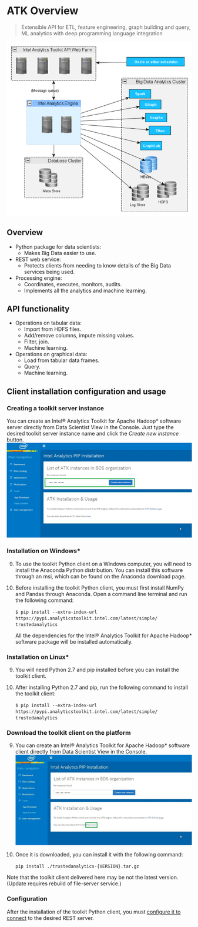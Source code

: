 # ATK Overview

> Extensible API for ETL, feature engineering, graph building and query, ML analytics with deep programming language integration

![ATK Components](ATK/atk-components.png)

## Overview 

* Python package for data scientists:
    - Makes Big Data easier to use.
* REST web service:
    - Protects clients from needing to know details of the Big Data services being used.
* Processing engine:
    - Coordinates, executes, monitors, audits.
    - Implements all the analytics and machine learning.

## API functionality 

* Operations on tabular data:
    - Import from HDFS files.
    - Add/remove columns, impute missing values.
    - Filter, join.
    - Machine learning. 
* Operations on graphical data:
    - Load from tabular data frames.
    - Query. 
    - Machine learning.

## Client installation configuration and usage

### Creating a toolkit server instance

You can create an Intel® Analytics Toolkit for Apache Hadoop* software server directly from Data Scientist View in the Console. Just type the desired toolkit server instance name and click the _Create new instance_ button. 
![Create ATK Server](ATK/atk_create_server.png)

### Installation on Windows*

9. To use the toolkit Python client on a Windows computer, you will need to install the Anaconda Python distribution. You can install this software through an msi, which can be found on the Anaconda download page.

9. Before installing the toolkit Python client, you must first install NumPy and Pandas through Anaconda. Open a command line terminal and run the following command:

    `$ pip install --extra-index-url https://pypi.analyticstoolkit.intel.com/latest/simple/ trustedanalytics`

    All the dependencies for the Intel® Analytics Toolkit for Apache Hadoop* software package will be installed automatically.

### Installation on Linux*

9. You will need Python 2.7 and pip installed before you can install the toolkit client.

9. After installing Python 2.7 and pip, run the following command to install the toolkit client:

    `$ pip install --extra-index-url https://pypi.analyticstoolkit.intel.com/latest/simple/ trustedanalytics`

### Download the toolkit client on the platform

9. You can create an Intel® Analytics Toolkit for Apache Hadoop* software client directly from Data Scientist View in the Console.
     ![Download ATK Python Client](ATK/atk_download_client.png)

9. Once it is downloaded, you can install it with the following command:

    `pip install ./trustedanalytics-{VERSION}.tar.gz`

Note that the toolkit client delivered here may be not the latest version.
(Update requires rebuild of file-server service.) 


### Configuration
After the installation of the toolkit Python client, you must [configure it to connect](https://github.com/trustedanalytics/atk/wiki/python-client) to the desired REST server.



